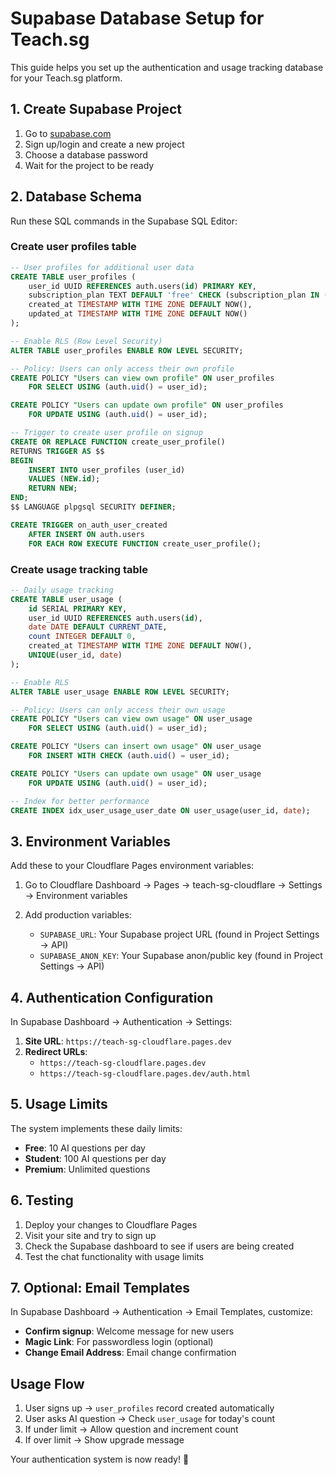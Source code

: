 # Supabase Database Setup for Teach.sg

This guide helps you set up the authentication and usage tracking database for your Teach.sg platform.

## 1. Create Supabase Project

1. Go to [supabase.com](https://supabase.com)
2. Sign up/login and create a new project
3. Choose a database password
4. Wait for the project to be ready

## 2. Database Schema

Run these SQL commands in the Supabase SQL Editor:

### Create user profiles table
```sql
-- User profiles for additional user data
CREATE TABLE user_profiles (
    user_id UUID REFERENCES auth.users(id) PRIMARY KEY,
    subscription_plan TEXT DEFAULT 'free' CHECK (subscription_plan IN ('free', 'student', 'premium')),
    created_at TIMESTAMP WITH TIME ZONE DEFAULT NOW(),
    updated_at TIMESTAMP WITH TIME ZONE DEFAULT NOW()
);

-- Enable RLS (Row Level Security)
ALTER TABLE user_profiles ENABLE ROW LEVEL SECURITY;

-- Policy: Users can only access their own profile
CREATE POLICY "Users can view own profile" ON user_profiles
    FOR SELECT USING (auth.uid() = user_id);

CREATE POLICY "Users can update own profile" ON user_profiles
    FOR UPDATE USING (auth.uid() = user_id);

-- Trigger to create user profile on signup
CREATE OR REPLACE FUNCTION create_user_profile()
RETURNS TRIGGER AS $$
BEGIN
    INSERT INTO user_profiles (user_id)
    VALUES (NEW.id);
    RETURN NEW;
END;
$$ LANGUAGE plpgsql SECURITY DEFINER;

CREATE TRIGGER on_auth_user_created
    AFTER INSERT ON auth.users
    FOR EACH ROW EXECUTE FUNCTION create_user_profile();
```

### Create usage tracking table
```sql
-- Daily usage tracking
CREATE TABLE user_usage (
    id SERIAL PRIMARY KEY,
    user_id UUID REFERENCES auth.users(id),
    date DATE DEFAULT CURRENT_DATE,
    count INTEGER DEFAULT 0,
    created_at TIMESTAMP WITH TIME ZONE DEFAULT NOW(),
    UNIQUE(user_id, date)
);

-- Enable RLS
ALTER TABLE user_usage ENABLE ROW LEVEL SECURITY;

-- Policy: Users can only access their own usage
CREATE POLICY "Users can view own usage" ON user_usage
    FOR SELECT USING (auth.uid() = user_id);

CREATE POLICY "Users can insert own usage" ON user_usage
    FOR INSERT WITH CHECK (auth.uid() = user_id);

CREATE POLICY "Users can update own usage" ON user_usage
    FOR UPDATE USING (auth.uid() = user_id);

-- Index for better performance
CREATE INDEX idx_user_usage_user_date ON user_usage(user_id, date);
```

## 3. Environment Variables

Add these to your Cloudflare Pages environment variables:

1. Go to Cloudflare Dashboard → Pages → teach-sg-cloudflare → Settings → Environment variables

2. Add production variables:
   - `SUPABASE_URL`: Your Supabase project URL (found in Project Settings → API)
   - `SUPABASE_ANON_KEY`: Your Supabase anon/public key (found in Project Settings → API)

## 4. Authentication Configuration

In Supabase Dashboard → Authentication → Settings:

1. **Site URL**: `https://teach-sg-cloudflare.pages.dev`
2. **Redirect URLs**:
   - `https://teach-sg-cloudflare.pages.dev`
   - `https://teach-sg-cloudflare.pages.dev/auth.html`

## 5. Usage Limits

The system implements these daily limits:

- **Free**: 10 AI questions per day
- **Student**: 100 AI questions per day
- **Premium**: Unlimited questions

## 6. Testing

1. Deploy your changes to Cloudflare Pages
2. Visit your site and try to sign up
3. Check the Supabase dashboard to see if users are being created
4. Test the chat functionality with usage limits

## 7. Optional: Email Templates

In Supabase Dashboard → Authentication → Email Templates, customize:

- **Confirm signup**: Welcome message for new users
- **Magic Link**: For passwordless login (optional)
- **Change Email Address**: Email change confirmation

## Usage Flow

1. User signs up → `user_profiles` record created automatically
2. User asks AI question → Check `user_usage` for today's count
3. If under limit → Allow question and increment count
4. If over limit → Show upgrade message

Your authentication system is now ready! 🎉